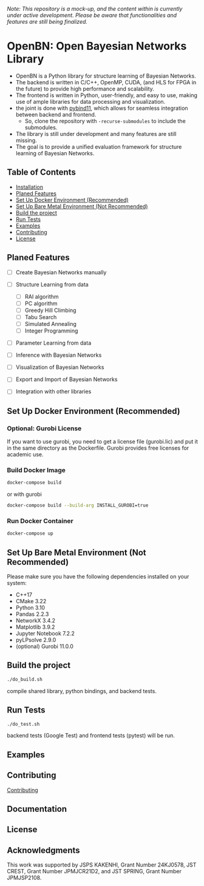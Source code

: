 *Note: This repository is a mock-up, and the content within is currently under active development. Please be aware that functionalities and features are still being finalized.*

# OpenBN: Open Bayesian Networks Library
- OpenBN is a Python library for structure learning of Bayesian Networks.
- The backend is written in C/C++, OpenMP, CUDA, (and HLS for FPGA in the future) to provide high performance and scalability.
- The frontend is written in Python, user-friendly, and easy to use, making use of ample libraries for data processing and visualization.
- the joint is done with [pybind11](https://github.com/pybind/pybind11), which allows for seamless integration between backend and frontend.
   - So, clone the repository with `-recurse-submodules` to include the submodules.
- The library is still under development and many features are still missing. 
- The goal is to provide a unified evaluation framework for structure learning of Bayesian Networks.

## Table of Contents
- [Installation](#installation)
- [Planed Features](#planed-features)
- [Set Up Docker Environment (Recommended)](#set-up-docker-environment)
- [Set Up Bare Metal Environment (Not Recommended)](#set-up-bare-metal-environment)
- [Build the project](#build-the-project)
- [Run Tests](#run-tests)
- [Examples](#examples)
- [Contributing](#contributing)
- [License](#license)

## Planed Features
- [ ] Create Bayesian Networks manually
- [ ] Structure Learning from data
    - [ ] RAI algorithm
    - [ ] PC algorithm
    - [ ] Greedy Hill Climbing
    - [ ] Tabu Search
    - [ ] Simulated Annealing
    - [ ] Integer Programming
- [ ] Parameter Learning from data
- [ ] Inference with Bayesian Networks
- [ ] Visualization of Bayesian Networks
- [ ] Export and Import of Bayesian Networks
- [ ] Integration with other libraries


## Set Up Docker Environment (Recommended)

### Optional: Gurobi License
If you want to use gurobi, you need to get a license file (gurobi.lic) and put it in the same directory as the Dockerfile.
Gurobi provides free licenses for academic use.

### Build Docker Image
```bash
docker-compose build
```
or with gurobi
```bash
docker-compose build --build-arg INSTALL_GUROBI=true
```

### Run Docker Container
```bash
docker-compose up
```

## Set Up Bare Metal Environment (Not Recommended)

Please make sure you have the following dependencies installed on your system:
- C++17
- CMake 3.22
- Python 3.10
- Pandas 2.2.3
- NetworkX 3.4.2 
- Matplotlib 3.9.2
- Jupyter Notebook 7.2.2
- pyLPsolve 2.9.0
- (optional) Gurobi 11.0.0

## Build the project
```bash
./do_build.sh
```
compile shared library, python bindings, and backend tests.

## Run Tests
```bash
./do_test.sh
```
backend tests (Google Test) and frontend tests (pytest) will be run.

## Examples
<!-- TDB -->

## Contributing
[Contributing](CONTRIBUTING.md)

## Documentation
<!-- TDB -->

## License
<!-- TDB -->

## Acknowledgments
This work was supported by
JSPS KAKENHI, Grant Number 24KJ0578,
JST CREST, Grant Number JPMJCR21D2, and
JST SPRING, Grant Number JPMJSP2108.